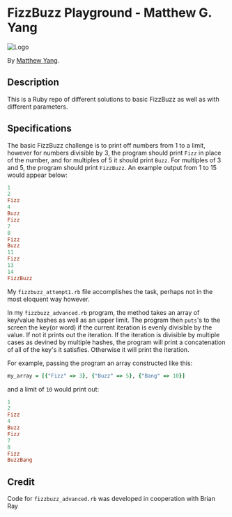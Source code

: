 # FizzBuzz Playground - Matthew G. Yang

  ![Logo](https://dl.dropboxusercontent.com/u/69636/2015-08-18%2011.53.43-1.jpg)

By [Matthew Yang](http://www.matthewgyang.com).

## Description
This is a Ruby repo of different solutions to basic FizzBuzz as well as with different parameters.

## Specifications
The basic FizzBuzz challenge is to print off numbers from 1 to a limit, however for numbers divisible by 3, the program should print `Fizz` in place of the number, and for multiples of 5 it should print `Buzz`.  For multiples of 3 and 5, the program should print `FizzBuzz`.  An example output from 1 to 15 would appear below:

```ruby
1
2
Fizz
4
Buzz
Fizz
7
8
Fizz
Buzz
11
Fizz
13
14
FizzBuzz
```

My `fizzbuzz_attempt1.rb` file accomplishes the task, perhaps not in the most eloquent way however.

In my `fizzbuzz_advanced.rb` program, the method takes an array of key/value hashes as well as an upper limit.  The program then `puts`'s to the screen the key(or word) if the current iteration is evenly divisible by the value.  If not it prints out the iteration.  If the iteration is divisible by multiple cases as devined by multiple hashes, the program will print a concatenation of all of the key's it satisfies.  Otherwise it will print the iteration.

For example, passing the program an array constructed like this:
```ruby
my_array = [{"Fizz" => 3}, {"Buzz" => 5}, {"Bang" => 10}]
```
and a limit of `10` would print out:
```ruby
1
2
Fizz
4
Buzz
Fizz
7
8
Fizz
BuzzBang
```

## Credit
Code for `fizzbuzz_advanced.rb` was developed in cooperation with Brian Ray
